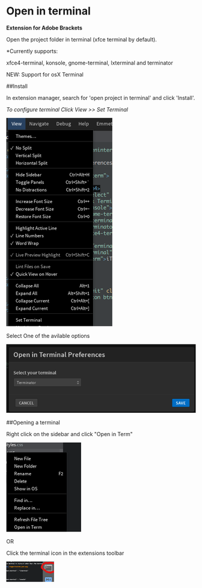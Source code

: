 Open in terminal
================

**Extension for Adobe Brackets**

Open the project folder in terminal (xfce terminal by default).

*Currently supports:

xfce4-terminal, konsole, gnome-terminal, lxterminal and terminator

NEW: Support for osX Terminal

##Install

In extension manager, search for 'open project in terminal' and click 'Install'.

_To configure terminal Click View >> Set Terminal_

![Set Preferences](images/setterm.png)

Select One of the avilable options

![Preferences UI](images/ui.png)

##Opening a terminal

Right click on the sidebar and click "Open in Term"

![Open](images/right-click.png)

OR

Click the terminal icon in the extensions toolbar

![Open](images/ext.png)
